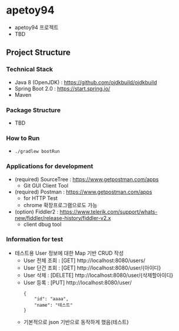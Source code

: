# apetoy94
* apetoy94 프로젝트
* TBD

## Project Structure

### Technical Stack
* Java 8 (OpenJDK) : https://github.com/ojdkbuild/ojdkbuild
* Spring Boot 2.0 : https://start.spring.io/
* Maven

### Package Structure
* TBD

### How to Run 
* `./gradlew bootRun` 

### Applications for development
* (required) SourceTree : https://www.getpostman.com/apps
  - Git GUI Client Tool
* (required) Postman : https://www.getpostman.com/apps
  - for HTTP Test
  - chrome 확장프로그램으로도 가능
* (option) Fiddler2 : https://www.telerik.com/support/whats-new/fiddler/release-history/fiddler-v2.x
  - client dbug tool 
  
### Information for test 

* 테스트용 User 정보에 대한 Map 기반 CRUD 작성
  - User 전체 조회 : \[GET\] http://localhost:8080/users/
  - User 단건 조회 : \[GET\] http://localhost:8080/user/{아이디}
  - User 삭제 : \[DELETE\] http://localhost:8080/user/{삭제할아이디}
  - User 등록 : \[PUT\] http://localhost:8080/user/
     ```
     {
         "id": "aaaa",
         "name": "테스트"
     }
    ```
  - 기본적으로 json 기반으로 동작하게 했음(테스트)
